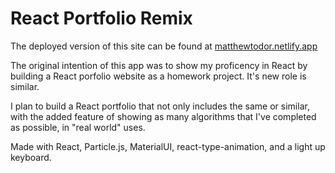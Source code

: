 # React Portfolio Remix

The deployed version of this site can be found at [matthewtodor.netlify.app](matthewtodor.netlify.app)

The original intention of this app was to show my proficency in React by building a React porfolio website as a homework project. It's new role is similar.

I plan to build a React portfolio that not only includes the same or similar, with the added feature of showing as many algorithms that I've completed as possible, in "real world" uses.

Made with React, Particle.js, MaterialUI, react-type-animation, and a light up keyboard.

